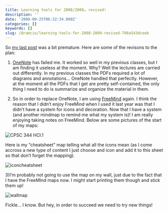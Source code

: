 ```yaml
---
title: Learning tools for 2008/2009… revised!
description: ''
date: '2008-09-25T06:32:34.000Z'
categories: []
keywords: []
slug: /@ramcio/learning-tools-for-2008-2009-revised-708a543dceeb
---
```


So [my last post](http://andremalan.net/2008/09/my-learning-tools/ "My learning tools") was a bit premature. Here are some of the revisons to the plan:

1) [OneNote](http://en.wikipedia.org/wiki/Microsoft_OneNote "OneNote") has failed me. It worked so well in my previous classes, but I am finding it useless at the moment. Why? Well the lectures are carried out differently. In my previous classes the PDFs required a lot of diagrams and annotations… OneNote handled that perfectly. However, at the moment all the PDFs that I get are pretty self-contained, the only thing I need to do is summarize and organize the material in them.

2) So in order to replace OneNote, I am using [FreeMind](http://freemind.sourceforge.net/wiki/index.php/Main_Page "FreeMind") again. I think the reason that I didn’t enjoy FreeMind when I used it last year was that I didn’t have a system for icons and decoration. Now that I have a system (and another mindmap to remind me what my system is)! I am really enjoying taking notes on FreeMind. Below are some pictures of the start of my maps:

![CPSC 344 HCI.1](https://cdn-images-1.medium.com/max/800/0*Cx0EV2nvoPcRYdQf.jpg)

Here is my “cheatsheet” map telling what all the icons mean (as I come accross a new type of content I just choose and icon and add it to this sheet so that don’t forget the mapping).

![iconcheatsheet](https://cdn-images-1.medium.com/max/800/0*HCN7ytZm8yAtDcss.jpg)

3)I’m probably not going to use the map on my wall, just due to the fact that I have the FreeMInd maps now. I might start printing them though and stick them up!

![wallmap](https://cdn-images-1.medium.com/max/800/0*3WospxPWoa-OPmnc.jpg)

Fickle… I know. But hey, in order to succeed we need to try new things!